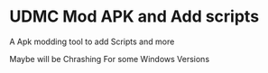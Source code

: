 # UDMC Mod APK and Add scripts
A Apk modding tool to add Scripts and more

Maybe will be Chrashing For some Windows Versions

